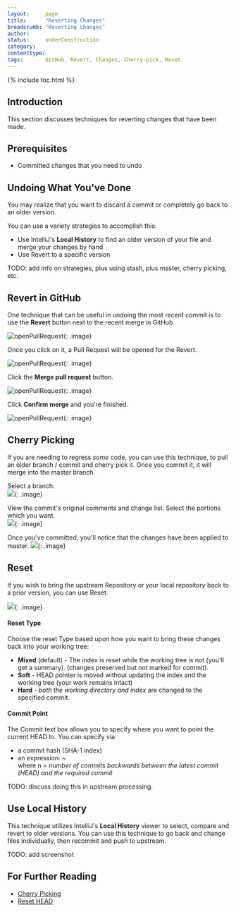 ```yaml
---
layout:     page
title:      "Reverting Changes"
breadcrumb: "Reverting Changes"
author:
status:     underConstruction
category:
contenttype:
tags:       GitHub, Revert, Changes, Cherry-pick, Reset
---
```


{% include toc.html %}

## Introduction

This section discusses techniques for reverting changes that have been made.

## Prerequisites

* Committed changes that you need to undo

## Undoing What You've Done  
You may realize that you want to discard a commit or completely go back to an 
older version.
  
You can use a variety strategies to accomplish this:

* Use IntelliJ's **Local History** to find an older version of your file and merge 
your changes by hand  
* Use Revert to a specific version

TODO:  add info on strategies, plus using stash, plus master, cherry picking, etc.

## Revert in GitHub
One technique that can be useful in undoing the most recent commit is to use the 
**Revert** button next to the recent merge in GitHub.
  
![openPullRequest](images/mergedPullRequest.png){: .image}

Once you click on it, a Pull Request will be opened for the Revert.

![openPullRequest](images/openPullRequest.png){: .image}

Click the **Merge pull request** button.

![openPullRequest](images/mergeRevertPullRequest.png){: .image} 

Click **Confirm merge** and you're finished.

![openPullRequest](images/revertMerge.png){: .image} 

## Cherry Picking
If you are needing to regress *some* code, you can use this technique, to pull an older branch / commit 
  and cherry pick it.  Once you commit it, it will merge into the master branch.

Select a branch:  
![](images/cherryPickRa-5678.png){: .image} 

View the commit's original comments and change list.  Select the portions which you want.  
![](images/commitCherry.png){: .image} 

Once you've committed, you'll notice that the changes have been applied to master.
![](images/mergedCherry.png){: .image} 

## Reset
If you wish to bring the upstream Repository or your local repository back to a 
prior version, you can use Reset.

![](images/resetHead.png){: .image} 

#### Reset Type
Choose the reset Type based upon how you want to bring these changes back into your working tree:
 
 * **Mixed** (default) - The index is reset while the working tree is not (you'll get a summary).
  (changes preserved but not marked for commit). 
 * **Soft** - HEAD pointer is moved without updating the index and the working tree (your work remains intact)
 * **Hard** -  *both the working directory and index* are changed to the specified commit.  
 
#### Commit Point
 The Commit text box allows you to specify where you want to point the current HEAD to.
 You can specify via: 
 
   * a commit hash (SHA-1 index)  
   * an expression:  <branch>~<n>   
     where n = *number of commits backwards between the latest commit (HEAD) and the required commit*

TODO: discuss doing this in upstream processing.

## Use Local History 
This technique utilizes IntelliJ's **Local History** viewer to select, compare 
and revert to older versions.  You can use this technique to go back and change 
files individually, then recommit and push to upstream.  

TODO: add screenshot

## For Further Reading

* [Cherry Picking](https://www.jetbrains.com/idea/help/applying-changes-from-a-specific-commit-to-other-branches-cherry-picking.html)
* [Reset HEAD](https://www.jetbrains.com/idea/help/resetting-head-commit.html)